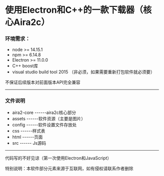 # 使用Electron和C++的一款下载器（核心Aira2c）

### 环境需求：

+ node >= 14.15.1
+ npm >= 6.14.8
+ Electron >= 11.0.0
+ C++ boost库
+ visual studio build tool 2015 （非必须，如果需要重新打包软件就必须要）

不保证后续版本对前面版本API完全兼容

---

### 文件说明
+ aira2-core ------aira2c核心部分
+ assets     ------软件资源（主要是图片）
+ config     ------软件设置文件存放处
+ css ------样式表
+ html ------页面
+ src ------ Js源码

---

代码写的不好见谅（第一次使用Electron和JavaScript）

特别说明：本软件部分元素来源于互联网，如有侵权请联系作者删除